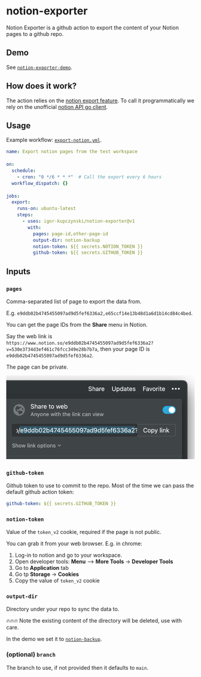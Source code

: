 # notion-exporter

Notion Exporter is a github action to export the content of your Notion pages to a github repo.

## Demo

See [`notion-exporter-demo`](https://github.com/igor-kupczynski/notion-exporter-demo).

## How does it work?

The action relies on the [notion export feature](https://www.notion.so/Export-a-page-as-Markdown-69b6031dd9454022abed8e23a86b0e1e). To call it programmatically we rely on the unofficial [notion API go client](https://www.notion.so/Export-a-page-as-Markdown-69b6031dd9454022abed8e23a86b0e1e).

## Usage

Example workflow: [`export-notion.yml`](https://github.com/igor-kupczynski/notion-exporter-demo/blob/main/.github/workflows/export-notion.yml).

```yaml
name: Export notion pages from the test workspace

on:
  schedule:
    - cron: "0 */6 * * *"  # Call the export every 6 hours
  workflow_dispatch: {}

jobs:
  export:
    runs-on: ubuntu-latest
    steps:
      - uses: igor-kupczynski/notion-exporter@v1
        with:
          pages: page-id,other-page-id
          output-dir: notion-backup
          notion-token: ${{ secrets.NOTION_TOKEN }}
          github-token: ${{ secrets.GITHUB_TOKEN }}
```

## Inputs

### `pages`

Comma-separated list of page to export the data from.

E.g. `e9ddb02b4745455097ad9d5fef6336a2,e65ccf14e13b48d1a6d1b14cd84c4bed`.

You can get the page IDs from the **Share** menu in Notion.

Say the web link is `https://www.notion.so/e9ddb02b4745455097ad9d5fef6336a2?v=530e3734d3ef461c76fcc349e28b7b7a`, then your page ID is `e9ddb02b4745455097ad9d5fef6336a2`.

The page can be private.

![Share menu](imgs/share-menu.png)


### `github-token`

Github token to use to commit to the repo. Most of the time we can pass the default github action token:
```yaml
github-token: ${{ secrets.GITHUB_TOKEN }}
```
  
### `notion-token`

Value of the `token_v2` cookie, required if the page is not public.

You can grab it from your web browser. E.g. in chrome:
1. Log-in to notion and go to your workspace.
2. Open developer tools: **Menu** --> **More Tools** -> **Developer Tools**
3. Go to **Application** tab 
4. Go tp **Storage** -> **Cookies**
5. Copy the value of `token_v2` cookie


### `output-dir`

Directory under your repo to sync the data to.

🔥🔥🔥 Note the existing content of the directory will be deleted, use with care.

In the demo we set it to [`notion-backup`](https://github.com/igor-kupczynski/notion-exporter-demo/tree/main/notion-backup).

### (optional) `branch`

The branch to use, if not provided then it defaults to `main`.
